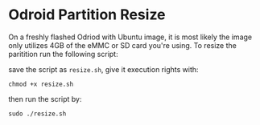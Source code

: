 # Odroid Partition Resize

On a freshly flashed Odriod with Ubuntu image, it is most likely the image only
utilizes 4GB of the eMMC or SD card you're using. To resize the paritition run
the following script:





save the script as `resize.sh`, give it execution rights with:

    chmod +x resize.sh

then run the script by:

    sudo ./resize.sh
